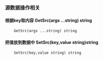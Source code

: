 ### 源数据操作相关

#### 根据key取内容 GetSrc(args ...string) string
```
    GetSrc(args ...string) string
```

#### 把值放到数据中 SetSrc(key,value string)string
```
    SetSrc(key,value string) string
```